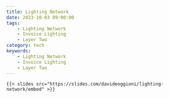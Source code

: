 ```yaml
---
title: Lighting Network
date: 2023-10-03 09:00:00
tags:
    - Lighting Network
    - Invoice Lighting
    - Layer Two
category: tech
keywords:
    - Lighting Network
    - Invoice Lighting
    - Layer Two
---
```


    {{< slides src="https://slides.com/davideoggioni/lighting-network/embed" >}}